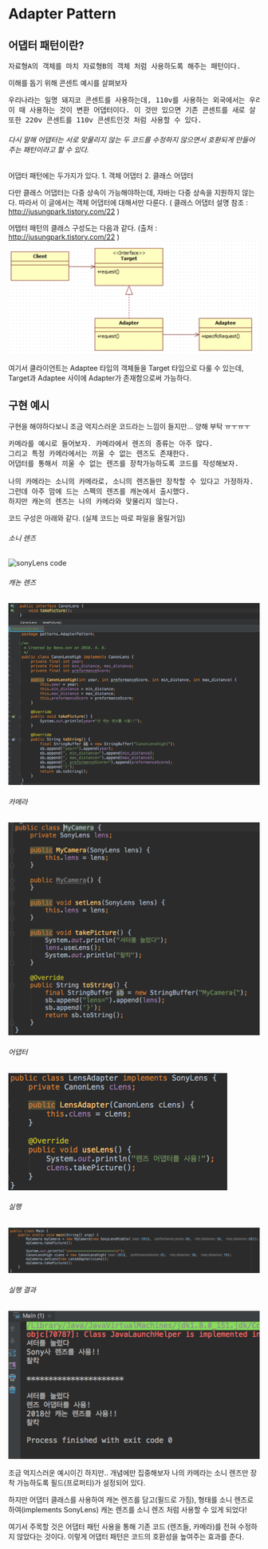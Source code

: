 Adapter Pattern
=========================
## 어댑터 패턴이란?
<pre>
자료형A의 객체를 마치 자료형B의 객체 처럼 사용하도록 해주는 패턴이다.
</pre>

이해를 돕기 위해 콘센트 예시를 살펴보자
<pre>
우리나라는 일명 돼지코 콘센트를 사용하는데, 110v를 사용하는 외국에서는 우리나라의 전기 콘센트와 맞물리지 않는다.
이 때 사용하는 것이 변환 어댑터이다. 이 것만 있으면 기존 콘센트를 새로 살 필요 없이 계속 쓸 수 있다.
또한 220v 콘센트를 110v 콘센트인것 처럼 사용할 수 있다.
</pre>

###### 다시 말해 어댑터는 서로 맞물리지 않는 두 코드를 수정하지 않으면서 호환되게 만들어주는 패턴이라고 할 수 있다.

어댑터 패턴에는 두가지가 있다.
	1. 객체 어댑터
	2. 클래스 어댑터


다만 클래스 어댑터는 다중 상속이 가능해야하는데, 자바는 다중 상속을 지원하지 않는다.
따라서 이 글에서는 객체 어댑터에 대해서만 다룬다.
( 클래스 어댑터 설명 참조 : http://jusungpark.tistory.com/22 )

어탭터 패턴의 클래스 구성도는 다음과 같다.
(출처 : http://jusungpark.tistory.com/22 )
![adapterPatternDiagram.png](./capture/adapterPatternDiagram.png)

여기서 클라이언트는 Adaptee 타입의 객체들을 Target 타입으로 다룰 수 있는데, Target과 Adaptee 사이에 Adapter가 존재함으로써 가능하다.

## 구현 예시
 구현을 해야하다보니 조금 억지스러운 코드라는 느낌이 들지만... 양해 부탁 ㅠㅜㅠㅜ
<pre>
카메라를 예시로 들어보자. 카메라에서 렌즈의 종류는 아주 많다.
그리고 특정 카메라에서는 끼울 수 없는 렌즈도 존재한다.
어댑터를 통해서 끼울 수 없는 렌즈를 장착가능하도록 코드를 작성해보자.

나의 카메라는 소니의 카메라로, 소니의 렌즈들만 장착할 수 있다고 가정하자.
그런데 아주 맘에 드는 스펙의 렌즈를 캐논에서 출시했다.
하지만 캐논의 렌즈는 나의 카메라와 맞물리지 않는다.
</pre>

코드 구성은 아래와 같다. (실제 코드는 따로 파일을 올릴거임)

###### 소니 렌즈
![sonyLens code](./cature/sonyLens.png)

###### 캐논 렌즈
![canonLens code](./capture/canonLens.png)

###### 카메라
![camere code](./capture/camera.png)

###### 어댑터
![adapter code](./capture/adapter.png)

###### 실행
![main code](./capture/main.png)

###### 실행 결과
![result](./capture/result.png)

조금 억지스러운 예시이긴 하지만.. 개념에만 집중해보자
나의 카메라는 소니 렌즈만 장착 가능하도록 필드(프로퍼티)가 설정되어 있다.

하지만 어댑터 클래스를 사용하여 캐논 렌즈를 담고(필드로 가짐), 형태를 소니 렌즈로 하여(implements SonyLens)
캐논 렌즈를 소니 렌즈 처럼 사용할 수 있게 되었다!

여기서 주목할 것은 어댑터 패턴 사용을 통해 기존 코드 (렌즈들, 카메라)를 전혀 수정하지 않았다는 것이다.
이렇게 어댑터 패턴은 코드의 호환성을 높여주는 효과를 준다.

